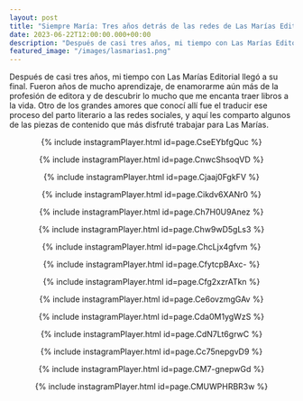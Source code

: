```yaml
---
layout: post
title: "Siempre María: Tres años detrás de las redes de Las Marías Editorial"
date: 2023-06-22T12:00:00.000+00:00
description: "Después de casi tres años, mi tiempo con Las Marías Editorial llegó a su final. Fueron años de mucho aprendizaje, de enamorarme aún más de la profesión de editora y de descubrir lo mucho que me encanta traer libros a la vida. Otro de los grandes amores que conocí allí fue el traducir ese proceso del parto literario a las redes sociales, y aquí les comparto algunos de las piezas de contenido que más disfruté trabajar para Las Marías."
featured_image: "/images/lasmarias1.png"
---
```

<p>Después de casi tres años, mi tiempo con Las Marías Editorial llegó a su final. Fueron años de mucho aprendizaje, de enamorarme aún más de la profesión de editora y de descubrir lo mucho que me encanta traer libros a la vida. Otro de los grandes amores que conocí allí fue el traducir ese proceso del parto literario a las redes sociales, y aquí les comparto algunos de las piezas de contenido que más disfruté trabajar para Las Marías.</p>

<div align="center">
<p>{% include instagramPlayer.html id=page.CseEYbfgQuc %}</p>
<p>{% include instagramPlayer.html id=page.CnwcShsoqVD %}</p>
<p>{% include instagramPlayer.html id=page.Cjaaj0FgkFV %}</p>
<p>{% include instagramPlayer.html id=page.Cikdv6XANr0 %}</p>
<p>{% include instagramPlayer.html id=page.Ch7H0U9Anez %}</p>
<p>{% include instagramPlayer.html id=page.Chw9wD5gLs3 %}</p>
<p>{% include instagramPlayer.html id=page.ChcLjx4gfvm %}</p>
<p>{% include instagramPlayer.html id=page.CfytcpBAxc- %}</p>
<p>{% include instagramPlayer.html id=page.Cfg2xzrATkn %}</p>
<p>{% include instagramPlayer.html id=page.Ce6ovzmgGAv %}</p>
<p>{% include instagramPlayer.html id=page.Cda0M1ygWzS %}</p>
<p>{% include instagramPlayer.html id=page.CdN7Lt6grwC %}</p>
<p>{% include instagramPlayer.html id=page.Cc75nepgvD9 %}</p>
<p>{% include instagramPlayer.html id=page.CM7-gnepwGd %}</p>
<p>{% include instagramPlayer.html id=page.CMUWPHRBR3w %}</p>
</div>
